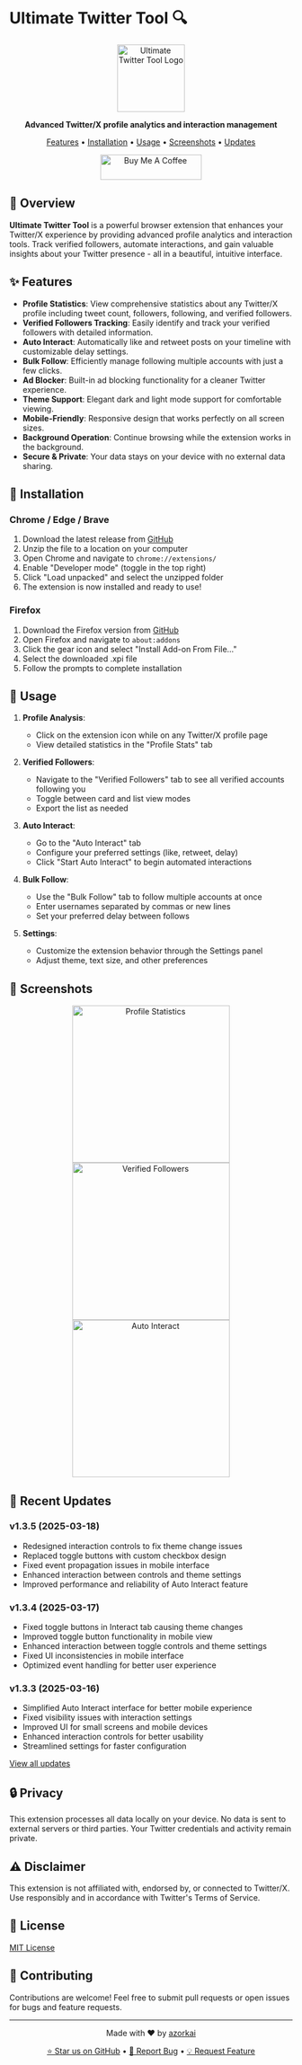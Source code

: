 # Ultimate Twitter Tool 🔍

<div align="center">
  <img src="https://raw.githubusercontent.com/azorkai/ultimate-twitter-tool/main/assets/icon128.png" alt="Ultimate Twitter Tool Logo" width="120">
  <br>
  <p><strong>Advanced Twitter/X profile analytics and interaction management</strong></p>
  <p>
    <a href="#features">Features</a> •
    <a href="#installation">Installation</a> •
    <a href="#usage">Usage</a> •
    <a href="#screenshots">Screenshots</a> •
    <a href="#recent-updates">Updates</a>
  </p>
  <a href="https://www.buymeacoffee.com/azorkai" target="_blank">
    <img src="https://img.buymeacoffee.com/button-api/?text=Buy me a coffee&emoji=&slug=azorkai&button_colour=FF5F5F&font_colour=ffffff&font_family=Poppins&outline_colour=000000&coffee_colour=FFDD00" alt="Buy Me A Coffee" style="height: 45px !important;width: 180px !important;">
  </a>
</div>

## 🌟 Overview

**Ultimate Twitter Tool** is a powerful browser extension that enhances your Twitter/X experience by providing advanced profile analytics and interaction tools. Track verified followers, automate interactions, and gain valuable insights about your Twitter presence - all in a beautiful, intuitive interface.

## ✨ Features

- **Profile Statistics**: View comprehensive statistics about any Twitter/X profile including tweet count, followers, following, and verified followers.
- **Verified Followers Tracking**: Easily identify and track your verified followers with detailed information.
- **Auto Interact**: Automatically like and retweet posts on your timeline with customizable delay settings.
- **Bulk Follow**: Efficiently manage following multiple accounts with just a few clicks.
- **Ad Blocker**: Built-in ad blocking functionality for a cleaner Twitter experience.
- **Theme Support**: Elegant dark and light mode support for comfortable viewing.
- **Mobile-Friendly**: Responsive design that works perfectly on all screen sizes.
- **Background Operation**: Continue browsing while the extension works in the background.
- **Secure & Private**: Your data stays on your device with no external data sharing.

## 🔧 Installation

### Chrome / Edge / Brave

1. Download the latest release from [GitHub](https://github.com/azorkai/ultimate-twitter-tool/releases)
2. Unzip the file to a location on your computer
3. Open Chrome and navigate to `chrome://extensions/`
4. Enable "Developer mode" (toggle in the top right)
5. Click "Load unpacked" and select the unzipped folder
6. The extension is now installed and ready to use!

### Firefox

1. Download the Firefox version from [GitHub](https://github.com/azorkai/ultimate-twitter-tool/releases)
2. Open Firefox and navigate to `about:addons`
3. Click the gear icon and select "Install Add-on From File..."
4. Select the downloaded .xpi file
5. Follow the prompts to complete installation

## 📖 Usage

1. **Profile Analysis**:
   - Click on the extension icon while on any Twitter/X profile page
   - View detailed statistics in the "Profile Stats" tab

2. **Verified Followers**:
   - Navigate to the "Verified Followers" tab to see all verified accounts following you
   - Toggle between card and list view modes
   - Export the list as needed

3. **Auto Interact**:
   - Go to the "Auto Interact" tab
   - Configure your preferred settings (like, retweet, delay)
   - Click "Start Auto Interact" to begin automated interactions

4. **Bulk Follow**:
   - Use the "Bulk Follow" tab to follow multiple accounts at once
   - Enter usernames separated by commas or new lines
   - Set your preferred delay between follows

5. **Settings**:
   - Customize the extension behavior through the Settings panel
   - Adjust theme, text size, and other preferences

## 📸 Screenshots

<div align="center">
  <img src="https://raw.githubusercontent.com/azorkai/ultimate-twitter-tool/main/screenshots/profile-stats.png" alt="Profile Statistics" width="280">
  <img src="https://raw.githubusercontent.com/azorkai/ultimate-twitter-tool/main/screenshots/verified-followers.png" alt="Verified Followers" width="280">
  <img src="https://raw.githubusercontent.com/azorkai/ultimate-twitter-tool/main/screenshots/auto-interact.png" alt="Auto Interact" width="280">
</div>

## 🔄 Recent Updates

### v1.3.5 (2025-03-18)
- Redesigned interaction controls to fix theme change issues
- Replaced toggle buttons with custom checkbox design
- Fixed event propagation issues in mobile interface
- Enhanced interaction between controls and theme settings
- Improved performance and reliability of Auto Interact feature

### v1.3.4 (2025-03-17)
- Fixed toggle buttons in Interact tab causing theme changes
- Improved toggle button functionality in mobile view
- Enhanced interaction between toggle controls and theme settings
- Fixed UI inconsistencies in mobile interface
- Optimized event handling for better user experience

### v1.3.3 (2025-03-16)
- Simplified Auto Interact interface for better mobile experience
- Fixed visibility issues with interaction settings
- Improved UI for small screens and mobile devices
- Enhanced interaction controls for better usability
- Streamlined settings for faster configuration

[View all updates](https://github.com/azorkai/ultimate-twitter-tool/blob/main/changelog.json)

## 🔒 Privacy

This extension processes all data locally on your device. No data is sent to external servers or third parties. Your Twitter credentials and activity remain private.

## ⚠️ Disclaimer

This extension is not affiliated with, endorsed by, or connected to Twitter/X. Use responsibly and in accordance with Twitter's Terms of Service.

## 📄 License

[MIT License](https://github.com/azorkai/ultimate-twitter-tool/blob/main/LICENSE)

## 🤝 Contributing

Contributions are welcome! Feel free to submit pull requests or open issues for bugs and feature requests.

---

<div align="center">
  <p>Made with ❤️ by <a href="https://github.com/azorkai">azorkai</a></p>
  <p>
    <a href="https://github.com/azorkai/ultimate-twitter-tool/stargazers">⭐ Star us on GitHub</a> •
    <a href="https://github.com/azorkai/ultimate-twitter-tool/issues">🐛 Report Bug</a> •
    <a href="https://github.com/azorkai/ultimate-twitter-tool/issues">💡 Request Feature</a>
  </p>
</div> 